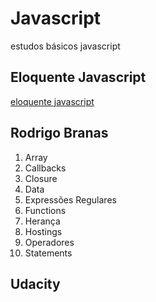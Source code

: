 # Javascript
estudos básicos javascript

## Eloquente Javascript
  [eloquente javascript](https://github.com/braziljs/eloquente-javascript)
## Rodrigo Branas
  1. Array
  2. Callbacks
  3. Closure
  4. Data
  5. Expressões Regulares
  6. Functions
  7. Herança
  8. Hostings
  9. Operadores
  10. Statements
  
## Udacity
